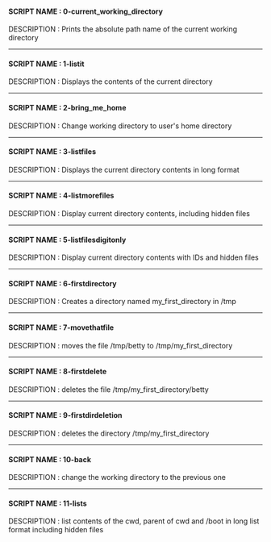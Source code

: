#### SCRIPT NAME : 0-current_working_directory
DESCRIPTION : Prints the absolute path name of the current working directory

--- 

#### SCRIPT NAME : 1-listit
DESCRIPTION : Displays the contents of the current directory

--- 

#### SCRIPT NAME : 2-bring_me_home
DESCRIPTION : Change working directory to user's home directory

--- 

#### SCRIPT NAME : 3-listfiles
DESCRIPTION : Displays the current directory contents in long format

--- 

#### SCRIPT NAME : 4-listmorefiles
DESCRIPTION : Display current directory contents, including hidden files
 
---

#### SCRIPT NAME : 5-listfilesdigitonly
DESCRIPTION : Display current directory contents with IDs and hidden files

---

#### SCRIPT NAME : 6-firstdirectory
DESCRIPTION : Creates a directory named my_first_directory in /tmp

---

#### SCRIPT NAME : 7-movethatfile
DESCRIPTION : moves the file /tmp/betty to /tmp/my_first_directory

---

#### SCRIPT NAME : 8-firstdelete
DESCRIPTION : deletes the file /tmp/my_first_directory/betty

---

#### SCRIPT NAME : 9-firstdirdeletion
DESCRIPTION : deletes the directory /tmp/my_first_directory

---

#### SCRIPT NAME : 10-back
DESCRIPTION : change the working directory to the previous one

---

#### SCRIPT NAME : 11-lists
DESCRIPTION : list contents of the cwd, parent of cwd and /boot in long list format including hidden files

